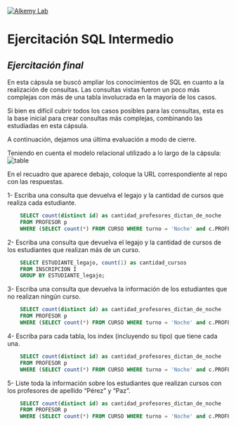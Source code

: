 [![Alkemy Lab](https://academy.alkemy.org/images/alkemy-logo.svg)](https://academy.alkemy.org/)

# Ejercitación SQL Intermedio
## _Ejercitación final_

En esta cápsula se buscó ampliar los conocimientos de SQL en cuanto a la realización de consultas. Las consultas vistas fueron un poco más complejas con más de una tabla involucrada en la mayoría de los casos.

Si bien es difícil cubrir todos los casos posibles para las consultas, esta es la base inicial para crear consultas más complejas, combinando las estudiadas en esta cápsula.

A continuación, dejamos una última evaluación a modo de cierre.

Teniendo en cuenta el modelo relacional utilizado a lo largo de la cápsula: 
![table](https://lh3.googleusercontent.com/1AOeM9pWbnWnkBLNN2pvJgbB2RdfEKCo7ijDthWY65iR_X4iCl2ukYXKFPeoaIR8zEHjQkc3tEyG4pF78v98L_d18onER1fK19_8whhNkgpQotCkcPtRhHvAfcCCR86hekx2mryl=s0)

En el recuadro que aparece debajo, coloque la URL correspondiente al repo con las respuestas. 

1- Escriba una consulta que devuelva el legajo y la cantidad de cursos que realiza cada estudiante.
```sql
    SELECT count(distinct id) as cantidad_profesores_dictan_de_noche
    FROM PROFESOR p
    WHERE (SELECT count(*) FROM CURSO WHERE turno = 'Noche' and c.PROFESOR_id = p.id) > 1;
  ```
2- Escriba una consulta que devuelva el legajo y la cantidad de cursos de los estudiantes que realizan más de un curso.
```sql
    SELECT ESTUDIANTE_legajo, count(1) as cantidad_cursos
    FROM INSCRIPCION I
    GROUP BY ESTUDIANTE_legajo;
  ```
3- Escriba una consulta que devuelva la información de los estudiantes que no realizan ningún curso.
```sql
    SELECT count(distinct id) as cantidad_profesores_dictan_de_noche
    FROM PROFESOR p
    WHERE (SELECT count(*) FROM CURSO WHERE turno = 'Noche' and c.PROFESOR_id = p.id) > 1;
  ```
4- Escriba para cada tabla, los index (incluyendo su tipo) que tiene cada una.
```sql
    SELECT count(distinct id) as cantidad_profesores_dictan_de_noche
    FROM PROFESOR p
    WHERE (SELECT count(*) FROM CURSO WHERE turno = 'Noche' and c.PROFESOR_id = p.id) > 1;
  ```
5- Liste toda la información sobre los estudiantes que realizan cursos con los profesores de apellido “Pérez” y “Paz”.
```sql
    SELECT count(distinct id) as cantidad_profesores_dictan_de_noche
    FROM PROFESOR p
    WHERE (SELECT count(*) FROM CURSO WHERE turno = 'Noche' and c.PROFESOR_id = p.id) > 1;
  ```
